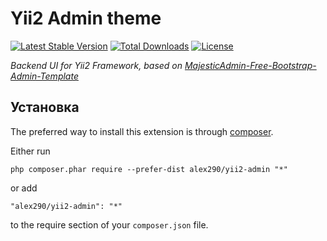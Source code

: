 Yii2 Admin theme
===============

[![Latest Stable Version](https://poser.pugx.org/alex290/yii2-admin/v/stable)](https://packagist.org/packages/alex290/yii2-admin)
[![Total Downloads](https://poser.pugx.org/alex290/yii2-admin/downloads)](https://packagist.org/packages/alex290/yii2-admin)
[![License](https://poser.pugx.org/alex290/yii2-admin/license)](https://packagist.org/packages/alex290/yii2-admin)

*Backend UI for Yii2 Framework, based on [MajesticAdmin-Free-Bootstrap-Admin-Template](https://github.com/Urbanui/MajesticAdmin-Free-Bootstrap-Admin-Template)*

Установка
------------

The preferred way to install this extension is through [composer](http://getcomposer.org/download/).

Either run

```
php composer.phar require --prefer-dist alex290/yii2-admin "*"
```

or add

```
"alex290/yii2-admin": "*"
```

to the require section of your `composer.json` file.

